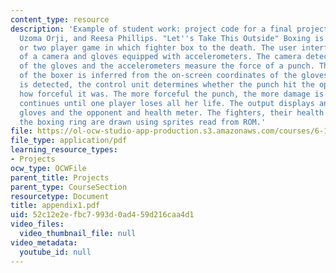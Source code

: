 ```yaml
---
content_type: resource
description: 'Example of student work: project code for a final project by David Blau,
  Uzoma Orji, and Reesa Phillips. "Let''s Take This Outside" Boxing is a one player
  or two player game in which fighter box to the death. The user interface is comprised
  of a camera and gloves equipped with accelerometers. The camera detects the position
  of the gloves and the accelerometers measure the force of a punch. The position
  of the boxer is inferred from the on-screen coordinates of the gloves. When a punch
  is detected, the control unit determines whether the punch hit the opponent and
  how forceful it was. The more forceful the punch, the more damage is done. The game
  continues until one player loses all her life. The output displays an image of the
  gloves and the opponent and health meter. The fighters, their health meters, and
  the boxing ring are drawn using sprites read from ROM.'
file: https://ol-ocw-studio-app-production.s3.amazonaws.com/courses/6-111-introductory-digital-systems-laboratory-spring-2006/52c12e2efbc7993d0ad459d216caa4d1_appendix1.pdf
file_type: application/pdf
learning_resource_types:
- Projects
ocw_type: OCWFile
parent_title: Projects
parent_type: CourseSection
resourcetype: Document
title: appendix1.pdf
uid: 52c12e2e-fbc7-993d-0ad4-59d216caa4d1
video_files:
  video_thumbnail_file: null
video_metadata:
  youtube_id: null
---
```

